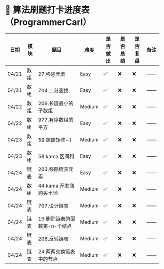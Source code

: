 # 🧠 算法刷题打卡进度表（ProgrammerCarl）

| 日期  | 模块 | 题目                         | 难度   | 是否做出 | 是否总结 | 是否复盘 | 备注 |
| ----- | ---- | ---------------------------- | ------ | -------- | -------- | -------- | ---- |
| 04/21 | 数组 | 27.移除元素                  | Easy   | ✅       | ❌       | ❌       | ——   |
| 04/21 | 数组 | 704.二分查找                 | Easy   | ✅       | ❌       | ❌       | ——   |
| 04/22 | 数组 | 209.长度最小的子数组         | Medium | ✅       | ❌       | ❌       | ——   |
| 04/22 | 数组 | 977.有序数组的平方           | Easy   | ✅       | ❌       | ❌       | ——   |
| 04/23 | 数组 | 59.螺旋矩阵-ii               | Medium | ✅       | ❌       | ❌       | ——   |
| 04/23 | 数组 | 58.kama.区间和               | Easy   | ✅       | ❌       | ❌       | ——   |
| 04/24 | 链表 | 203.移除链表元素             | Easy   | ✅       | ❌       | ❌       | ——   |
| 04/24 | 数组 | 44.kama.开发商购买土地       | Medium | ✅       | ❌       | ❌       | ——   |
| 04/24 | 链表 | 707.设计链表                 | Medium | ✅       | ❌       | ❌       | ——   |
| 04/24 | 链表 | 19.删除链表的倒数第-n-个结点 | Medium | ✅       | ❌       | ❌       | ——   |
| 04/24 | 链表 | 206.反转链表                 | Medium | ✅       | ❌       | ❌       | ——   |
| 04/24 | 链表 | 24.两两交换链表中的节点      | Medium | ✅       | ❌       | ❌       | ——   |
